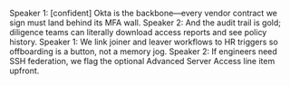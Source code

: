 Speaker 1: [confident] Okta is the backbone—every vendor contract we sign must land behind its MFA wall.
Speaker 2: And the audit trail is gold; diligence teams can literally download access reports and see policy history.
Speaker 1: We link joiner and leaver workflows to HR triggers so offboarding is a button, not a memory jog.
Speaker 2: If engineers need SSH federation, we flag the optional Advanced Server Access line item upfront.
